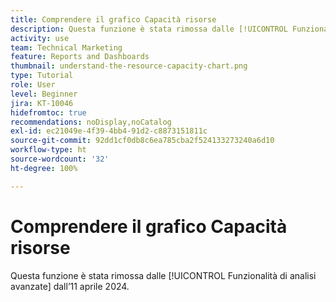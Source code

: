 ```yaml
---
title: Comprendere il grafico Capacità risorse
description: Questa funzione è stata rimossa dalle [!UICONTROL Funzionalità di analisi avanzate] dall’11 aprile 2024.
activity: use
team: Technical Marketing
feature: Reports and Dashboards
thumbnail: understand-the-resource-capacity-chart.png
type: Tutorial
role: User
level: Beginner
jira: KT-10046
hidefromtoc: true
recommendations: noDisplay,noCatalog
exl-id: ec21049e-4f39-4bb4-91d2-c8873151811c
source-git-commit: 92dd1cf0db8c6ea785cba2f524133273240a6d10
workflow-type: ht
source-wordcount: '32'
ht-degree: 100%

---
```


# Comprendere il grafico Capacità risorse

Questa funzione è stata rimossa dalle [!UICONTROL Funzionalità di analisi avanzate] dall’11 aprile 2024.

